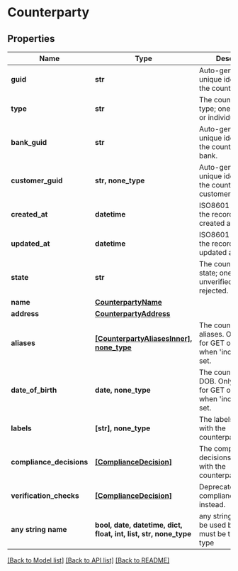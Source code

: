 # Counterparty


## Properties
Name | Type | Description | Notes
------------ | ------------- | ------------- | -------------
**guid** | **str** | Auto-generated unique identifier for the counterparty. | [optional] 
**type** | **str** | The counterparty type; one of business or individual. | [optional] 
**bank_guid** | **str** | Auto-generated unique identifier for the counterparty&#39;s bank. | [optional] 
**customer_guid** | **str, none_type** | Auto-generated unique identifier for the counterparty&#39;s customer. | [optional] 
**created_at** | **datetime** | ISO8601 datetime the record was created at. | [optional] 
**updated_at** | **datetime** | ISO8601 datetime the record was last updated at. | [optional] 
**state** | **str** | The counterparty state; one of storing, unverified, verified, or rejected. | [optional] 
**name** | [**CounterpartyName**](CounterpartyName.md) |  | [optional] 
**address** | [**CounterpartyAddress**](CounterpartyAddress.md) |  | [optional] 
**aliases** | [**[CounterpartyAliasesInner], none_type**](CounterpartyAliasesInner.md) | The counterparty&#39;s aliases. Only available for GET operations when &#39;include_pii&#39; is set. | [optional] 
**date_of_birth** | **date, none_type** | The counterparty&#39;s DOB. Only available for GET operations when &#39;include_pii&#39; is set. | [optional] 
**labels** | **[str], none_type** | The labels associated with the counterparty. | [optional] 
**compliance_decisions** | [**[ComplianceDecision]**](ComplianceDecision.md) | The compliance decisions associated with the counterparty. | [optional] 
**verification_checks** | [**[ComplianceDecision]**](ComplianceDecision.md) | Deprecated; use compliance_decisions instead. | [optional] 
**any string name** | **bool, date, datetime, dict, float, int, list, str, none_type** | any string name can be used but the value must be the correct type | [optional]

[[Back to Model list]](../README.md#documentation-for-models) [[Back to API list]](../README.md#documentation-for-api-endpoints) [[Back to README]](../README.md)


